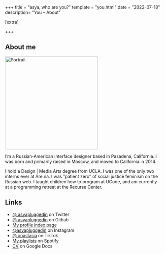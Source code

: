 +++
title = "asya, who are you?"
template = "you.html"
date = "2022-07-18"
description= "You – About"


[extra]

+++

## About me

<img src="https://asyaplugged.in/assets/ditherpfp.png" alt="Portrait" width="300">

I’m a Russian-American interface designer based in Pasadena, California. I was born and primarily raised in Moscow, and moved to California in 2014.

I hold a Design | Media Arts degree from UCLA. I was one of the only two interns ever at Are.na. I was "patient zero" of social justice feminism on the Russian web. I taught children how to program at UCode, and am currently at a programming retreat at the Recurse Center.

## Links

- [@ asyapluggedin](https://twitter.com/asyapluggedin) on Twitter
- [@ asyapluggedin](https://github.com/asyapluggedin) on Github
- [My profile index page](https://www.are.na/anastasia-davydova-lewis/index)
- [@asyapluggedin](https://www.instagram.com/asyapluggedin/) on Instagram
- [@ xnastasia](https://www.tiktok.com/@xnastasia/) on TikTok
- [My playlists](https://open.spotify.com/user/1117495726?si=TKcbbx10QnqTFTvgA1Teqg) on Spotify
- [CV](https://docs.google.com/document/d/1BvczAevODulwG7kgEpTFwbRjttJ3xvu83rBzBa7izsY/edit?usp=sharing) on Google Docs
